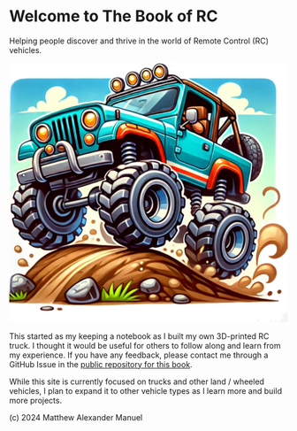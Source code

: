 # Welcome to The Book of RC

Helping people discover and thrive in the world of Remote Control (RC) vehicles.

![Book cover](./images/logo.webp "A cartoon image of a 4x4 remote control truck")

This started as my keeping a notebook as I built my own 3D-printed RC truck. I thought it would be useful for others to follow along and learn from my experience. If you have any feedback, please contact me through a GitHub Issue in the [public repository for this book](https://github.com/matt-the-ogre/book-of-rc/).

While this site is currently focused on trucks and other land / wheeled vehicles, I plan to expand it to other vehicle types as I learn more and build more projects.

(c) 2024 Matthew Alexander Manuel
